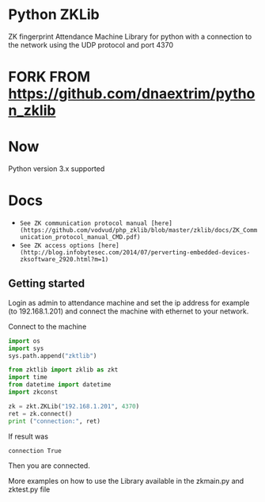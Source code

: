 # Python ZKLib #

ZK fingerprint Attendance Machine Library for python with a connection to the network using the UDP protocol and port 4370
# FORK FROM https://github.com/dnaextrim/python_zklib #
# Now #
Python version 3.x supported
# Docs #
- `See ZK communication protocol manual [here](https://github.com/vodvud/php_zklib/blob/master/zklib/docs/ZK_Communication_protocol_manual_CMD.pdf)`
- `See ZK access options [here] (http://blog.infobytesec.com/2014/07/perverting-embedded-devices-zksoftware_2920.html?m=1)`

## Getting started

Login as admin to attendance machine and set the ip address for example (to 192.168.1.201) and connect the machine with ethernet to your network.

Connect to the machine

```python
import os
import sys
sys.path.append("zktlib")

from zktlib import zklib as zkt
import time
from datetime import datetime
import zkconst

zk = zkt.ZKLib("192.168.1.201", 4370)
ret = zk.connect()
print ("connection:", ret)
```
If result was
```
connection True
```
Then you are connected.

More examples on how to use the Library available in the
zkmain.py and zktest.py file
